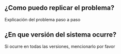 ## ¿Como puedo replicar el problema?
Explicación del problema paso a paso
## ¿En que versión del sistema ocurre?
Si ocurre en todas las versiones, mencionarlo por favor
